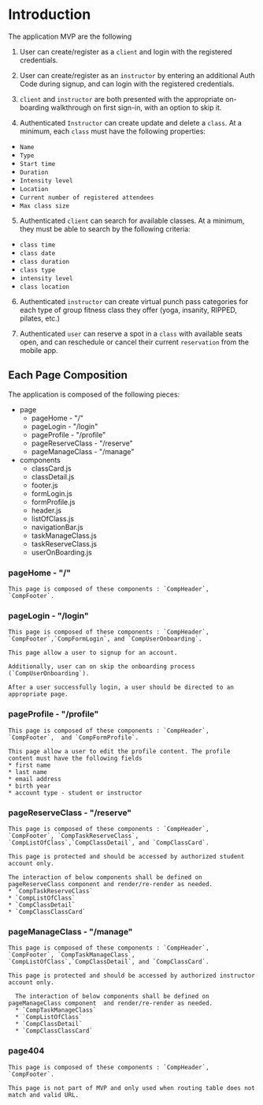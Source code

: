 # Introduction

The application MVP are the following

1. User can create/register as a `client` and login with the registered credentials.

2. User can create/register as an `instructor` by entering an additional Auth Code during signup, and can login with the registered credentials.

3. `client` and `instructor` are both presented with the appropriate on-boarding walkthrough on first sign-in, with an option to skip it.

4. Authenticated `Instructor` can create update and delete a `class`. At a minimum, each `class` must have the following properties:

- `Name`
- `Type`
- `Start time`
- `Duration`
- `Intensity level`
- `Location`
- `Current number of registered attendees`
- `Max class size`

5. Authenticated `client` can search for available classes. At a minimum, they must be able to search by the following criteria:

- `class time`
- `class date`
- `class duration`
- `class type`
- `intensity level`
- `class location`

6. Authenticated `instructor` can create virtual punch pass categories for each type of group fitness class they offer (yoga, insanity, RIPPED, pilates, etc.)

7. Authenticated `user` can reserve a spot in a `class` with available seats open, and can reschedule or cancel their current `reservation` from the mobile app.




## Each Page Composition

The application is composed of the following pieces:
* page
    * pageHome - "/"
    * pageLogin - "/login"
    * pageProfile - "/profile"
    * pageReserveClass - "/reserve"
    * pageManageClass - "/manage"
* components
    * classCard.js
    * classDetail.js
    * footer.js
    * formLogin.js
    * formProfile.js
    * header.js
    * listOfClass.js
    * navigationBar.js
    * taskManageClass.js
    * taskReserveClass.js
    * userOnBoarding.js

### pageHome - "/"

    This page is composed of these components : `CompHeader`, `CompFooter`.

### pageLogin - "/login"

    This page is composed of these components : `CompHeader`, `CompFooter`,`CompFormLogin`, and `CompUserOnboarding`.

    This page allow a user to signup for an account.

    Additionally, user can on skip the onboarding process (`CompUserOnboarding`).

    After a user successfully login, a user should be directed to an appropriate page.

### pageProfile - "/profile"

    This page is composed of these components : `CompHeader`, `CompFooter`,  and `CompFormProfile`.

    This page allow a user to edit the profile content. The profile content must have the following fields
    * first name
    * last name
    * email address
    * birth year
    * account type - student or instructor

### pageReserveClass - "/reserve"

    This page is composed of these components : `CompHeader`, `CompFooter`, `CompTaskReserveClass`, `CompListOfClass`,`CompClassDetail`, and `CompClassCard`.

    This page is protected and should be accessed by authorized student account only.

    The interaction of below components shall be defined on pageReserveClass component and render/re-render as needed.
    * `CompTaskReserveClass`
    * `CompListOfClass`
    * `CompClassDetail`
    * `CompClassClassCard`

### pageManageClass - "/manage"

    This page is composed of these components : `CompHeader`, `CompFooter`, `CompTaskManageClass`, `CompListOfClass`,`CompClassDetail`, and `CompClassCard`.

    This page is protected and should be accessed by authorized instructor account only.

      The interaction of below components shall be defined on pageManageClass component  and render/re-render as needed.
      * `CompTaskManageClass`
      * `CompListOfClass`
      * `CompClassDetail`
      * `CompClassClassCard`
  
### page404

    This page is composed of these components : `CompHeader`, `CompFooter`.

    This page is not part of MVP and only used when routing table does not match and valid URL.

